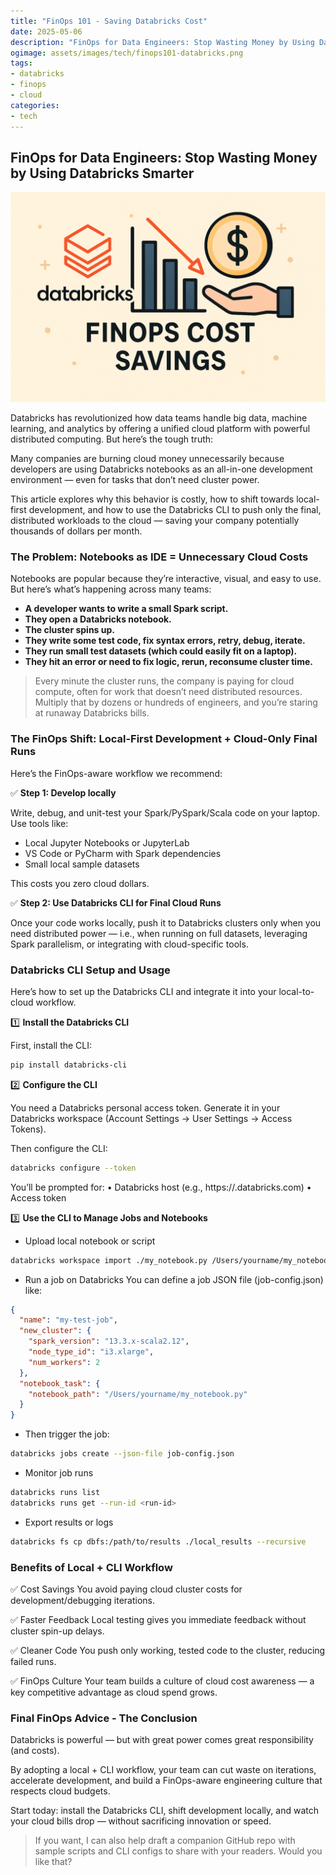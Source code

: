 ```yaml
---
title: "FinOps 101 - Saving Databricks Cost"
date: 2025-05-06
description: "FinOps for Data Engineers: Stop Wasting Money by Using Databricks Smarter"
ogimage: assets/images/tech/finops101-databricks.png
tags: 
- databricks
- finops
- cloud
categories:
- tech
---
```

FinOps for Data Engineers: Stop Wasting Money by Using Databricks Smarter
---
![Kubernetes](assets/images/tech/finops101-databricks.png)

Databricks has revolutionized how data teams handle big data, machine learning, and analytics by offering a unified cloud platform with powerful distributed computing. But here’s the tough truth:

Many companies are burning cloud money unnecessarily because developers are using Databricks notebooks as an all-in-one development environment — even for tasks that don’t need cluster power.

This article explores why this behavior is costly, how to shift towards local-first development, and how to use the Databricks CLI to push only the final, distributed workloads to the cloud — saving your company potentially thousands of dollars per month.

### The Problem: Notebooks as IDE = Unnecessary Cloud Costs
Notebooks are popular because they’re interactive, visual, and easy to use. But here’s what’s happening across many teams:
- **A developer wants to write a small Spark script.**
- **They open a Databricks notebook.**
- **The cluster spins up.**
- **They write some test code, fix syntax errors, retry, debug, iterate.**
- **They run small test datasets (which could easily fit on a laptop).**
- **They hit an error or need to fix logic, rerun, reconsume cluster time.**

> Every minute the cluster runs, the company is paying for cloud compute, often for work that doesn’t need distributed resources. Multiply that by dozens or hundreds of engineers, and you’re staring at runaway Databricks bills.

### The FinOps Shift: Local-First Development + Cloud-Only Final Runs
Here’s the FinOps-aware workflow we recommend:

✅ **Step 1: Develop locally**

Write, debug, and unit-test your Spark/PySpark/Scala code on your laptop. Use tools like:
- Local Jupyter Notebooks or JupyterLab
- VS Code or PyCharm with Spark dependencies
- Small local sample datasets

This costs you zero cloud dollars.

✅ **Step 2: Use Databricks CLI for Final Cloud Runs**

Once your code works locally, push it to Databricks clusters only when you need distributed power — i.e., when running on full datasets, leveraging Spark parallelism, or integrating with cloud-specific tools.

### Databricks CLI Setup and Usage
Here’s how to set up the Databricks CLI and integrate it into your local-to-cloud workflow.

1️⃣ **Install the Databricks CLI**

First, install the CLI:
```zsh
pip install databricks-cli
```

2️⃣ **Configure the CLI**

You need a Databricks personal access token. Generate it in your Databricks workspace (Account Settings → User Settings → Access Tokens).

Then configure the CLI:
```zsh
databricks configure --token
```
You’ll be prompted for:
	•	Databricks host (e.g., https://.databricks.com)
	•	Access token

3️⃣ **Use the CLI to Manage Jobs and Notebooks**

- Upload local notebook or script
```zsh
databricks workspace import ./my_notebook.py /Users/yourname/my_notebook.py
```

- Run a job on Databricks
You can define a job JSON file (job-config.json) like:
```json
{
  "name": "my-test-job",
  "new_cluster": {
    "spark_version": "13.3.x-scala2.12",
    "node_type_id": "i3.xlarge",
    "num_workers": 2
  },
  "notebook_task": {
    "notebook_path": "/Users/yourname/my_notebook.py"
  }
}
```

- Then trigger the job:
```zsh
databricks jobs create --json-file job-config.json
```

- Monitor job runs
```zsh
databricks runs list
databricks runs get --run-id <run-id>
```

- Export results or logs
```zsh
databricks fs cp dbfs:/path/to/results ./local_results --recursive
```


### Benefits of Local + CLI Workflow

✅ Cost Savings
You avoid paying cloud cluster costs for development/debugging iterations.

✅ Faster Feedback
Local testing gives you immediate feedback without cluster spin-up delays.

✅ Cleaner Code
You push only working, tested code to the cluster, reducing failed runs.

✅ FinOps Culture
Your team builds a culture of cloud cost awareness — a key competitive advantage as cloud spend grows.


### Final FinOps Advice - The Conclusion
Databricks is powerful — but with great power comes great responsibility (and costs).

By adopting a local + CLI workflow, your team can cut waste on iterations, accelerate development, and build a FinOps-aware engineering culture that respects cloud budgets.

Start today: install the Databricks CLI, shift development locally, and watch your cloud bills drop — without sacrificing innovation or speed.

> If you want, I can also help draft a companion GitHub repo with sample scripts and CLI configs to share with your readers. Would you like that?